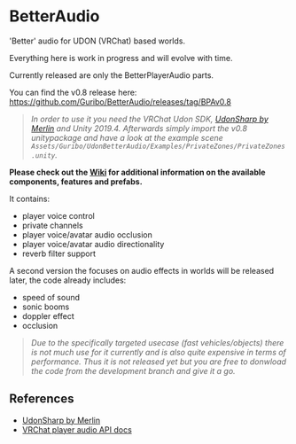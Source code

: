 # BetterAudio
'Better' audio for UDON (VRChat) based worlds.

Everything here is work in progress and will evolve with time.

Currently released are only the BetterPlayerAudio parts.

You can find the v0.8 release here: https://github.com/Guribo/BetterAudio/releases/tag/BPAv0.8
>*In order to use it you need the VRChat Udon SDK, [UdonSharp by Merlin](https://github.com/MerlinVR/UdonSharp/wiki/setup) and Unity 2019.4.*
>*Afterwards simply import the v0.8 unitypackage and have a look at the example scene `Assets/Guribo/UdonBetterAudio/Examples/PrivateZones/PrivateZones.unity`.*

**Please check out the [Wiki](https://github.com/Guribo/BetterAudio/wiki) for additional information on the available components, features and prefabs.**

It contains:
- player voice control
- private channels
- player voice/avatar audio occlusion
- player voice/avatar audio directionality
- reverb filter support

A second version the focuses on audio effects in worlds will be released later, the code already includes:
- speed of sound
- sonic booms
- doppler effect
- occlusion
> *Due to the specifically targeted usecase (fast vehicles/objects) there is not much use for it currently and is also quite expensive in terms of performance.
> Thus it is not released yet but you are free to donwload the code from the development branch and give it a go.*


## References
* [UdonSharp by Merlin](https://github.com/MerlinVR/UdonSharp)
* [VRChat player audio API docs](https://docs.vrchat.com/docs/player-audio)

